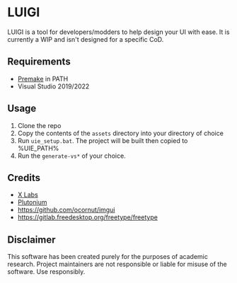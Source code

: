 # LUIGI
LUIGI is a tool for developers/modders to help design your UI with ease. It is currently a WIP and isn't designed for a specific CoD.

## Requirements
- [Premake](https://premake.github.io/download) in PATH 
- Visual Studio 2019/2022

## Usage
1. Clone the repo
2. Copy the contents of the `assets` directory into your directory of choice
3. Run `uie_setup.bat`. The project will be built then copied to %UIE_PATH%
4. Run the `generate-vs*` of your choice.

## Credits
- [X Labs](https://github.com/XLabsProject)
- [Plutonium](https://plutonium.pw/)
- https://github.com/ocornut/imgui
- https://gitlab.freedesktop.org/freetype/freetype

## Disclaimer
This software has been created purely for the purposes of academic research. Project maintainers are not responsible or liable for misuse of the software. Use responsibly.
